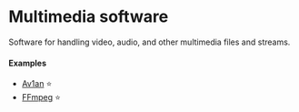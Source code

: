 # Multimedia software

Software for handling video, audio, and other multimedia files and streams.

#### Examples
- [Av1an](https://github.com/master-of-zen/Av1an) ⭐
- [FFmpeg](ffmpeg.md) ⭐
